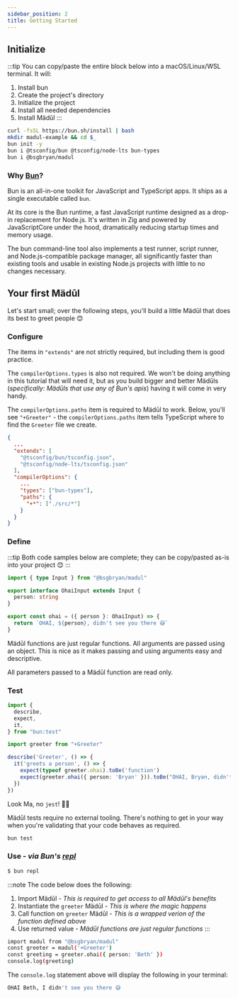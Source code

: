 ```yaml
---
sidebar_position: 2
title: Getting Started
---
```


## Initialize
:::tip
You can copy/paste the entire block below into a macOS/Linux/WSL terminal. It will:

1. Install bun
1. Create the project's directory
1. Initialize the project
1. Install all needed dependencies
1. Install Mädūl
:::

```bash showLineNumbers
curl -fsSL https://bun.sh/install | bash
mkdir madul-example && cd $_
bun init -y
bun i @tsconfig/bun @tsconfig/node-lts bun-types
bun i @bsgbryan/madul
```

### Why [Bun](https://bun.sh)?

Bun is an all-in-one toolkit for JavaScript and TypeScript apps. It ships as a single executable called `bun​`.

At its core is the Bun runtime, a fast JavaScript runtime designed as a drop-in replacement for Node.js. It's written in Zig and powered by JavaScriptCore under the hood, dramatically reducing startup times and memory usage.

The bun​ command-line tool also implements a test runner, script runner, and Node.js-compatible package manager, all significantly faster than existing tools and usable in existing Node.js projects with little to no changes necessary.

## Your first Mädūl

Let's start small; over the following steps, you'll build a little Mädūl that does its best to greet people 😊

### Configure

The items in `"extends"` are not strictly required, but including them is good practice.

The `compilerOptions.types` is also not required. We won't be doing anything in this tutorial that will need it, but as you build bigger and better Mädūls (*specifically: Mädūls that use any of Bun's apis*) having it will come in very handy.

The `compilerOptions.paths` item is required to Mädūl to work. Below, you'll see `"+Greeter"` - the `compilerOptions.paths` item tells TypeScript where to find the `Greeter` file we create.

```json title="madul-example/tsconfig.json"
{
  ...
  "extends": [
    "@tsconfig/bun/tsconfig.json",
    "@tsconfig/node-lts/tsconfig.json"
  ],
  "compilerOptions": {
    ...
    "types": ["bun-types"],
    "paths": {
      "+*": ["./src/*"]
    }
  }
}
```

### Define

:::tip
Both code samples below are complete; they can be copy/pasted as-is into your project 😊
:::

```typescript title="madul-example/src/Greeter.ts"
import { type Input } from "@bsgbryan/madul"

export interface OhaiInput extends Input {
  person: string
}

export const ohai = ({ person }: OhaiInput) => {
  return `OHAI, ${person}, didn't see you there 😅`
}
```

Mädūl functions are just regular functions. All arguments are passed using an object. This is nice as it makes passing and using arguments easy and descriptive.

All parameters passed to a Mädūl function are read only.

### Test

```typescript title="madul-example/test/Greeter.test.ts"
import {
  describe,
  expect,
  it,
} from "bun:test"

import greeter from "+Greeter"

describe('Greeter', () => {
  it('greets a person', () => {
    expect(typeof greeter.ohai).toBe('function')
    expect(greeter.ohai({ person: 'Bryan' })).toBe("OHAI, Bryan, didn't see you there 😅")
  })
})
```

Look Ma, no `jest`! 🤘🏻

Mädūl tests require no external tooling. There's nothing to get in your way when you're validating that your code behaves as required.

```bash title="Execute test"
bun test
```

### Use - *via Bun's [repl](https://en.wikipedia.org/wiki/Read–eval–print_loop)*

```bash title="Fire it up"
$ bun repl
```

:::note
The code below does the following:

1. Import Mädūl - *This is required to get access to all Mädūl's benefits*
1. Instantiate the `greeter` Mädūl - *This is where the magic happens*
1. Call function on `greeter` Mädūl - *This is a wrapped verion of the function defined above*
1. Use returned value - *Mädūl functions are just regular functions*
:::

```bash title="Paste into Bun's repl" showLineNumbers
import madul from "@bsgbryan/madul"
const greeter = madul('+Greeter')
const greeting = greeter.ohai({ person: 'Beth' })
console.log(greeting)
```

The `console.log` statement above will display the following in your terminal:

```bash title="Output"
OHAI Beth, I didn't see you there 😅
```

